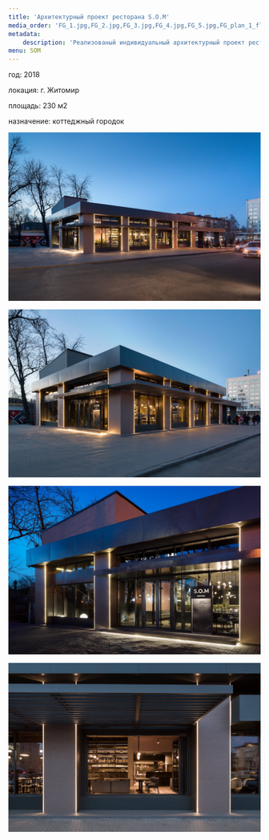 ```yaml
---
title: 'Архитектурный проект ресторана S.O.M'
media_order: 'FG_1.jpg,FG_2.jpg,FG_3.jpg,FG_4.jpg,FG_5.jpg,FG_plan_1_floor.jpg,FG_plan_2_floor.jpg,SOM_fasad_01.jpg,SOM_fasad_02.jpg,SOM_fasad_03.jpg,SOM_fasad_04.jpg'
metadata:
    description: 'Реализованый индивидуальный архитектурный проект ресторана в городе Житомир. Разработка проекта от фундамента до цветочков.'
menu: SOM
---
```


<div class="project-description">
<p>год: 2018</p>
<p>локация: г. Житомир</p>
<p>площадь: 230 м2</p>
<p>назначение: коттеджный городок</p>
</div>

<div class="clearfix"></div>
<div id="project-images" class="owl-carousel owl-theme" markdown="1">

![](SOM_fasad_01.jpg)

![](SOM_fasad_02.jpg)

![](SOM_fasad_03.jpg)

![](SOM_fasad_04.jpg)

</div>